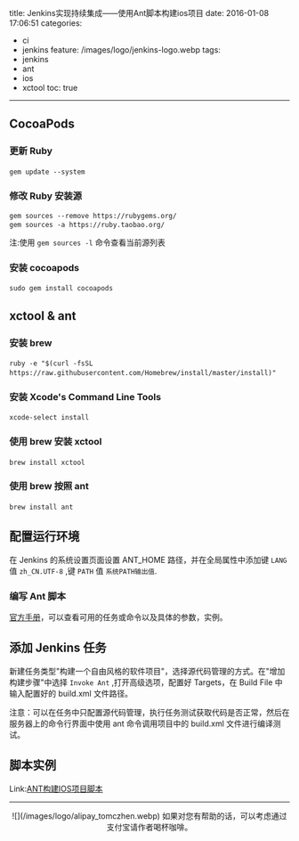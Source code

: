 title: Jenkins实现持续集成——使用Ant脚本构建ios项目
date: 2016-01-08 17:06:51
categories: 
  - ci
  - jenkins
feature: /images/logo/jenkins-logo.webp
tags: 
  - jenkins
  - ant
  - ios
  - xctool
toc: true
---
<h2 id="cocoapods">CocoaPods</h2>

<h3 id="ruby-update">更新 Ruby</h3>

`gem update --system`

<h3 id="ruby-change">修改 Ruby 安装源</h3>

```
gem sources --remove https://rubygems.org/
gem sources -a https://ruby.taobao.org/
```
注:使用 `gem sources -l` 命令查看当前源列表

<h3 id="cocoapods-install">安装 cocoapods</h3>

`sudo gem install cocoapods`

<h2 id="xctool-install">xctool & ant</h2>

<h3 id="brew-install">安装 brew </h3>

`ruby -e "$(curl -fsSL https://raw.githubusercontent.com/Homebrew/install/master/install)"`

<h3 id="xcode-install">安装 Xcode's Command Line Tools</h3>

`xcode-select install`

<h3 id="brew-xctool-install">使用 brew 安装 xctool</h3>

`brew install xctool`

<h3 id="brew-ant-install">使用 brew 按照 ant</h3>

`brew install ant`

<h2 id = "config-jenkins-env">配置运行环境</h2>

在 Jenkins 的系统设置页面设置 ANT_HOME 路径，并在全局属性中添加键 `LANG` 值 `zh_CN.UTF-8` ,键 `PATH` 值 `系统PATH输出值`.

<h3 id = "create-build">编写 Ant 脚本</h3>

[官方手册](https://ant.apache.org/manual/tasksoverview.html)，可以查看可用的任务或命令以及具体的参数，实例。

<!-- more -->

<h2 id="create-jenkins-job">添加 Jenkins 任务</h2>

新建任务类型"构建一个自由风格的软件项目"，选择源代码管理的方式。在"增加构建步骤"中选择 `Invoke Ant` ,打开高级选项，配置好 Targets，在 Build File 中输入配置好的 build.xml 文件路径。

注意：可以在任务中只配置源代码管理，执行任务测试获取代码是否正常，然后在服务器上的命令行界面中使用 ant 命令调用项目中的 build.xml 文件进行编译测试。


<h2 id="exmple">脚本实例</h2>

Link:[ANT构建IOS项目脚本](/2016/01/11/ant-build-ios-scripts)

---

<div align="center">
![](/images/logo/alipay_tomczhen.webp)  
如果对您有帮助的话，可以考虑通过支付宝请作者喝杯咖啡。
</div>
